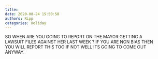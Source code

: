 ```yaml
---
title: 
date: 2020-08-24 15:50:58
authors: Ripp
categories: Holiday
---
```


 SO WHEN ARE YOU GOING TO REPORT ON THE MAYOR GETTING A LAWSUIT FILES AGAINST HER LAST WEEK ? IF YOU ARE NON BIAS THEN YOU WILL REPORT THIS TOO IF NOT WELL ITS GOING TO COME OUT ANYWAY.